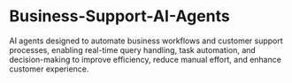 # Business-Support-AI-Agents
AI agents designed to automate business workflows and customer support processes, enabling real-time query handling, task automation, and decision-making to improve efficiency, reduce manual effort, and enhance customer experience.

